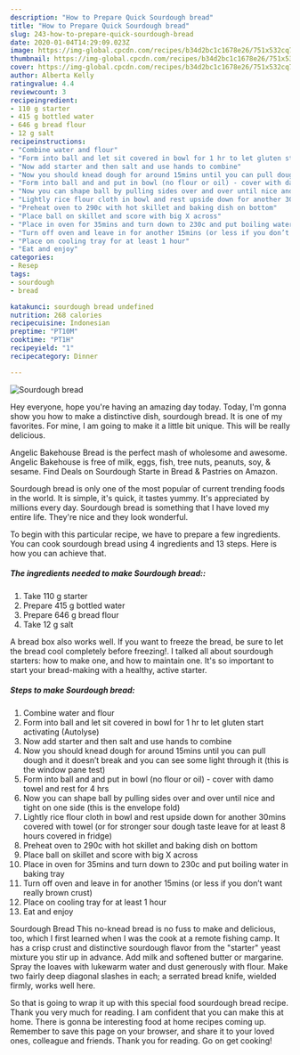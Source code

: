 ```yaml
---
description: "How to Prepare Quick Sourdough bread"
title: "How to Prepare Quick Sourdough bread"
slug: 243-how-to-prepare-quick-sourdough-bread
date: 2020-01-04T14:29:09.023Z
image: https://img-global.cpcdn.com/recipes/b34d2bc1c1678e26/751x532cq70/sourdough-bread-recipe-main-photo.jpg
thumbnail: https://img-global.cpcdn.com/recipes/b34d2bc1c1678e26/751x532cq70/sourdough-bread-recipe-main-photo.jpg
cover: https://img-global.cpcdn.com/recipes/b34d2bc1c1678e26/751x532cq70/sourdough-bread-recipe-main-photo.jpg
author: Alberta Kelly
ratingvalue: 4.4
reviewcount: 3
recipeingredient:
- 110 g starter
- 415 g bottled water
- 646 g bread flour
- 12 g salt
recipeinstructions:
- "Combine water and flour"
- "Form into ball and let sit covered in bowl for 1 hr to let gluten start activating (Autolyse)"
- "Now add starter and then salt and use hands to combine"
- "Now you should knead dough for around 15mins until you can pull dough and it doesn’t break and you can see some light through it (this is the window pane test)"
- "Form into ball and and put in bowl (no flour or oil) - cover with damo towel and rest for 4 hrs"
- "Now you can shape ball by pulling sides over and over until nice and tight on one side (this is the envelope fold)"
- "Lightly rice flour cloth in bowl and rest upside down for another 30mins covered with towel (or for stronger sour dough taste leave for at least 8 hours covered in fridge)"
- "Preheat oven to 290c with hot skillet and baking dish on bottom"
- "Place ball on skillet and score with big X across"
- "Place in oven for 35mins and turn down to 230c and put boiling water in baking tray"
- "Turn off oven and leave in for another 15mins (or less if you don’t want really brown crust)"
- "Place on cooling tray for at least 1 hour"
- "Eat and enjoy"
categories:
- Resep
tags:
- sourdough
- bread

katakunci: sourdough bread undefined
nutrition: 268 calories
recipecuisine: Indonesian
preptime: "PT10M"
cooktime: "PT1H"
recipeyield: "1"
recipecategory: Dinner

---
```



![Sourdough bread](https://img-global.cpcdn.com/recipes/b34d2bc1c1678e26/751x532cq70/sourdough-bread-recipe-main-photo.jpg)

Hey everyone, hope you're having an amazing day today. Today, I'm gonna show you how to make a distinctive dish, sourdough bread. It is one of my favorites. For mine, I am going to make it a little bit unique. This will be really delicious.

Angelic Bakehouse Bread is the perfect mash of wholesome and awesome. Angelic Bakehouse is free of milk, eggs, fish, tree nuts, peanuts, soy, &amp; sesame. Find Deals on Sourdough Starte in Bread &amp; Pastries on Amazon.

Sourdough bread is only one of the most popular of current trending foods in the world. It is simple, it's quick, it tastes yummy. It's appreciated by millions every day. Sourdough bread is something that I have loved my entire life. They're nice and they look wonderful.


To begin with this particular recipe, we have to prepare a few ingredients. You can cook sourdough bread using 4 ingredients and 13 steps. Here is how you can achieve that.

##### The ingredients needed to make Sourdough bread::

1. Take 110 g starter
1. Prepare 415 g bottled water
1. Prepare 646 g bread flour
1. Take 12 g salt


A bread box also works well. If you want to freeze the bread, be sure to let the bread cool completely before freezing!. I talked all about sourdough starters: how to make one, and how to maintain one. It&#39;s so important to start your bread-making with a healthy, active starter. 

##### Steps to make Sourdough bread:

1. Combine water and flour
1. Form into ball and let sit covered in bowl for 1 hr to let gluten start activating (Autolyse)
1. Now add starter and then salt and use hands to combine
1. Now you should knead dough for around 15mins until you can pull dough and it doesn’t break and you can see some light through it (this is the window pane test)
1. Form into ball and and put in bowl (no flour or oil) - cover with damo towel and rest for 4 hrs
1. Now you can shape ball by pulling sides over and over until nice and tight on one side (this is the envelope fold)
1. Lightly rice flour cloth in bowl and rest upside down for another 30mins covered with towel (or for stronger sour dough taste leave for at least 8 hours covered in fridge)
1. Preheat oven to 290c with hot skillet and baking dish on bottom
1. Place ball on skillet and score with big X across
1. Place in oven for 35mins and turn down to 230c and put boiling water in baking tray
1. Turn off oven and leave in for another 15mins (or less if you don’t want really brown crust)
1. Place on cooling tray for at least 1 hour
1. Eat and enjoy


Sourdough Bread This no-knead bread is no fuss to make and delicious, too, which I first learned when I was the cook at a remote fishing camp. It has a crisp crust and distinctive sourdough flavor from the &#34;starter&#34; yeast mixture you stir up in advance. Add milk and softened butter or margarine. Spray the loaves with lukewarm water and dust generously with flour. Make two fairly deep diagonal slashes in each; a serrated bread knife, wielded firmly, works well here. 

So that is going to wrap it up with this special food sourdough bread recipe. Thank you very much for reading. I am confident that you can make this at home. There is gonna be interesting food at home recipes coming up. Remember to save this page on your browser, and share it to your loved ones, colleague and friends. Thank you for reading. Go on get cooking!
